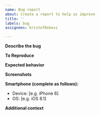 ```yaml
---
name: Bug report
about: Create a report to help us improve
title: ''
labels: bug
assignees: KristofKekesi

---
```


**Describe the bug**

**To Reproduce**


**Expected behavior**

**Screenshots**

**Smartphone (complete as follows):**
 - Device: [e.g. iPhone 6]
 - OS: [e.g. iOS 8.1]

**Additional context**
